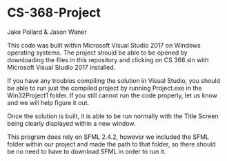 # CS-368-Project

Jake Pollard & Jason Waner

This code was built within Microsoft Visual Studio 2017 on Windows operating systems. The project should be able to be opened by downloading the files in this repository and clicking on CS 368.sln with Microsoft Visual Studio 2017 installed. 

If you have any troubles compiling the solution in Visual Studio, you should be able to run just the compiled project by running Project.exe in the Win32Project1 folder. If you still cannot run the code properly, let us know and we will help figure it out.

Once the solution is built, it is able to be run normally with the Title Screen being clearly displayed within a new window.

This program does rely on SFML 2.4.2, however we included the SFML folder within our project and made the path to that folder, so there should be no need to have to download SFML in order to run it.

